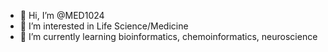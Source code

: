 - 👋 Hi, I’m @MED1024
- 👀 I’m interested in Life Science/Medicine
- 🌱 I’m currently learning bioinformatics, chemoinformatics, neuroscience


<!---
MED1024/MED1024 is a ✨ special ✨ repository because its `README.md` (this file) appears on your GitHub profile.
You can click the Preview link to take a look at your changes.
--->
